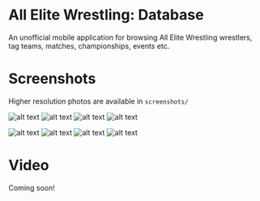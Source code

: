 # All Elite Wrestling: Database
An unofficial mobile application for browsing All Elite Wrestling wrestlers, tag teams, matches, championships, events etc.

# Screenshots
Higher resolution photos are available in `screenshots/`

![alt text](https://i.imgur.com/Ekl2At8m.jpg) ![alt text](https://i.imgur.com/rvJha9am.jpg) ![alt text](https://i.imgur.com/AKxP74wm.jpg) ![alt text](https://i.imgur.com/MLVmOfWm.jpg)

![alt text](https://i.imgur.com/HRZOGJOm.jpg) ![alt text](https://i.imgur.com/RdyyNc5m.jpg) ![alt text](https://i.imgur.com/WE30n16m.jpg) ![alt text](https://i.imgur.com/0N1AFxQm.jpg)

# Video
Coming soon!
